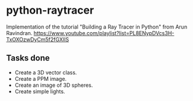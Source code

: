 # python-raytracer

Implementation of the tutorial "Building a Ray Tracer in Python" from Arun Ravindran. <https://www.youtube.com/playlist?list=PL8ENypDVcs3H-TxOXOzwDyCm5f2fGXlIS>

## Tasks done

- Create a 3D vector class.
- Create a PPM image.
- Create an image of 3D spheres.
- Create simple lights.
